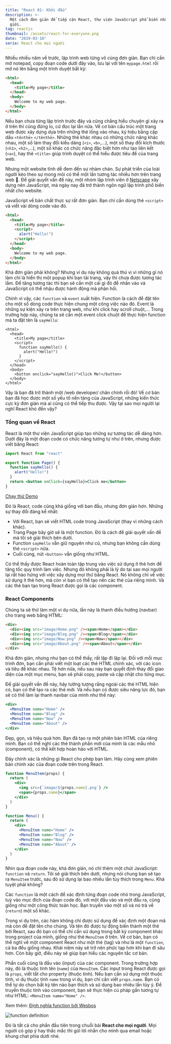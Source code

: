 ```yaml
---
title: "React 01: Khởi đầu"
description: >-
  Một cách đơn giản để tiếp cận React, thư viện JavaScript phổ biến nhất thế
  giới.
tag: reactjs
thumbnail: /assets/react-for-everyone.png
date: "2019-03-10"
serie: React cho mọi người
---
```


Nhiều nhiều năm về trước, lập trình web từng vô cùng đơn giản. Bạn chỉ cần mở notepad, copy đoạn code dưới đây vào, lưu lại với tên `mypage.html` rồi mở nó lên bằng một trình duyệt bất kỳ:

```html
<html>
  <head>
    <title>My page</title>
  </head>
  <body>
    Welcome to my web page.
  </body>
</html>
```

Nếu bạn chưa từng lập trình trước đây và cũng chẳng hiểu chuyện gì xảy ra ở trên thì cũng đừng lo, cứ đọc lại lần nữa. Về cơ bản cấu trúc một trang web được xây dựng dựa trên những thẻ lồng vào nhau, ký hiệu bằng cặp dấu `<tênthẻ>` `</tênthẻ>`. Những thẻ khác nhau có những chức năng khác nhau, một số làm thay đổi kiểu dáng (`<i>`, `<b>`,…), một số thay đổi kích thước (`<h1>`, `<h2>`,…), một số khác có chức năng đặc biệt hơn như tạo liên kết (`<a>`), hay thẻ `<title>` giúp trình duyệt có thể hiểu được tiêu đề của trang web.

Nhưng một website tĩnh dễ đem đến sự nhàm chán. Sự phát triển của loài người kéo theo sự mong mỏi có thể một lần tương tác nhiều hơn trên trang web 🍻. Để giải quyết vấn đề này, một nhóm lập trình viên ở [Netscape](https://en.wikipedia.org/wiki/Netscape_Navigator) xây dựng nên JavaScript, mà ngày nay đã trở thành ngôn ngữ lập trình phổ biến nhất cho website.

JavaScript về bản chất thực sự rất đơn giản. Bạn chỉ cần dùng thẻ `<script>` và viết vài dòng code vào đó.

```html
<html>
  <head>
    <title>My page</title>
    <script>
      alert("Hello!")
    </script>
  </head>
  <body>
    Welcome to my web page.
  </body>
</html>
```

Khá đơn giản phải không? Nhưng ví dụ này không quá thú vị vì những gì nó làm chỉ là hiển thị một popup khi bạn tải trang, vậy thì chưa được tương tác lắm. Để tăng tương tác thì bạn sẽ cần một cái gì đó để nhấn vào và JavaScript có thể nhậu được hành động mà phản hồi.

Chính vì vậy, các `function` và `event` xuất hiện. Function là cách để đặt tên cho một số dòng code thực hiện chung một công việc nào đó. Event là những sự kiện xảy ra trên trang web, như khi click hay scroll chuột,… Trong trường hợp này, chúng ta sẽ cần một event click chuột để thực hiện function mà ta đặt tên là `sayHello`:

```html{11}
<html>
  <head>
    <title>My page</title>
    <script>
      function sayHello() {
        alert("Hello!")
      }
    </script>
  </head>
  <body>
    <button onclick="sayHello()">Click Me!</button>
  </body>
</html>
```

Vậy là bạn đã trở thành một /web developer/ chân chính rồi đó! Về cơ bản bạn đã học được một số yếu tố nền tảng của JavaScript, những kiến thức cực kỳ đơn giản mà ai cũng có thể tiếp thu được. Vậy tại sao mọi người lại nghĩ React khó đến vậy?

### Tổng quan về React

React là một thư viện JavaScript giúp tạo những sự tương tác dễ dàng hơn. Dưới đây là một đoạn code có chức năng tương tự như ở trên, nhưng được viết bằng React:

```jsx
import React from "react"

export function Page() {
  function sayHello() {
    alert("Hello!")
  }
  return <button onClick={sayHello}>Click me</button>
}
```

[Chạy thử Demo](https://codesandbox.io/s/m4vxr39jqp?fontsize=14)

Đó là React, code cũng khá giống với ban đầu, nhưng đơn giản hơn. Những sự thay đổi đáng kể nhất:

- Với React, bạn sẽ viết HTML code trong JavaScript (thay vì những cách khác).
- Trang Page bây giờ sẽ là một function. Đó là cách để giải quyết vấn đề mà tôi sẽ giải thích bên dưới.
- Function `sayHello` vẫn giữ nguyên như cũ, nhưng bạn không cần dùng thẻ `<script>` nữa.
- Cuối cùng, nút `<button>` vẫn giống như HTML.

Có thể thấy được React hoàn toàn tập trung vào việc sử dụng ít thẻ hơn để tăng tốc quy trình làm việc. Nhưng đó không phải là lý do tại sao mọi người lại rất hào hứng với việc xây dựng mọi thứ bằng React. Nó không chỉ về việc sử dụng ít thẻ hơn, mà còn vì bạn có thể tạo nên các thẻ của riêng mình. Và các thẻ bạn tạo trong React được gọi là các component.

### React Components

Chúng ta sẽ thử làm một ví dụ nữa, lần này là thanh điều hướng (navbar) cho trang web bằng HTML:

```html
<div>
  <div><img src="image/Home.png" /><span>Home</span></div>
  <div><img src="image/Blog.png" /><span>Blog</span></div>
  <div><img src="image/Now.png" /><span>Now</span></div>
  <div><img src="image/About.png" /><span>About</span></div>
</div>
```

Khá đơn giản, nhưng như bạn có thể thấy, rất lặp đi lặp lại. Đối với mỗi mục trình đơn, bạn cần phải viết một loạt các thẻ HTML chính xác, với các icon và tiêu đề khác nhau. Tệ hơn nữa, nếu sau này bạn quyết định thay đổi giao diện của một mục menu, bạn sẽ phải copy, paste và cập nhật cho từng mục.

Để giải quyết vấn đề này, hãy tưởng tượng rằng ngoài các thẻ HTML hiện có, bạn có thể tạo ra các thẻ mới. Và nếu bạn có được siêu năng lực đó, bạn sẽ có thể làm lại thanh navbar của mình như thế này:

```jsx
<div>
  <MenuItem name="Home" />
  <MenuItem name="Blog" />
  <MenuItem name="Now" />
  <MenuItem name="About" />
</div>
```

Đẹp, gọn, và hiệu quả hơn. Bạn đã tạo ra một phiên bản HTML của riêng mình. Bạn có thể nghĩ các thẻ thành phần mới của mình là các mẫu nhỏ (component), có thể kết hợp hoàn hảo với HTML.

Đây chính xác là những gì React cho phép bạn làm. Hãy cùng xem phiên bản chính xác của đoạn code trên trong React.

```jsx
function MenuItem(props) {
  return (
    <div>
      <img src={`image/${props.name}.png`} />
      <span>{props.name}</span>
    </div>
  )
}

function Menu() {
  return (
    <div>
      <MenuItem name="Home" />
      <MenuItem name="Blog" />
      <MenuItem name="Now" />
      <MenuItem name="About" />
    </div>
  )
}
```

Nhìn qua đoạn code này, khá đơn giản, nó chỉ thêm một chút JavaScript: `function` và `return`. Tôi sẽ giải thích bên dưới, nhưng nói chung bạn sẽ tạo ra `MenuItem` trước, sau đó sử dụng lại bao nhiêu lần tùy thích trong `Menu`. Khá tuyệt phải không?

Các `function` là một cách để xác định từng đoạn code nhỏ trong JavaScript, tuỳ vào mục đích của đoạn code đó, với một đầu vào và một đầu ra, cũng giống như một công thức toán học. Bạn truyền vào một số và nó trả về (`return`) một số khác.

Trong ví dụ trên, các hàm không chỉ được sử dụng để xác định một đoạn mã mà còn để đặt tên cho chúng. Và tên đó được tự động biến thành một thẻ bởi React, sau đó bạn có thể chỉ cần sử dụng trong bất kỳ component khác trong project của mình, giống như thẻ `MenuItem` ở trên. Về cơ bản, bạn có thể nghĩ về một component React như một thẻ (tag) và như là một `function`, cả ba đều giống nhau. Khái niệm này sẽ trở nên phức tạp hơn khi bạn đi sâu hơn. Còn bây giờ, điều này sẽ giúp bạn hiểu các nguyên tắc cơ bản.

Phần cuối cùng là đầu vào (input) của các component. Trong trường hợp này, đó là thuộc tính tên (`name`) của `MenuItem`. Các input trong React được gọi là `props`, viết tắt cho property (thuộc tính). Nếu bạn cần sử dụng một thuộc tính, ví dụ thuộc tính `name` trong ví dụ, bạn chỉ cần viết `props.name`. Bạn có thể tự do chọn bất kỳ tên nào bạn thích và sử dụng bao nhiêu lần tùy ý. Để truyền thuộc tính vào component, bạn sẽ thực hiện cú pháp gần tương tự như HTML: `<MenuItem name="Home" />`.

Xem thêm: [Định nghĩa function bởi Wesbos](https://twitter.com/wesbos/status/1105907924088565762)

![function definition](/assets/function-definition.png)

Đó là tất cả cho phần đầu tiên trong chuỗi bài **React cho mọi người**. Mọi người có góp ý hay thắc mắc thì gửi lời nhắn cho mình qua email hoặc khung chat phía dưới nhé.
